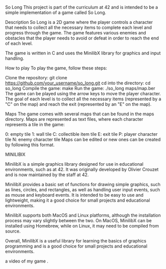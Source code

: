 So Long
This project is part of the curriculum at 42 and is intended to be a simple implementation of a game called So Long.

Description
So Long is a 2D game where the player controls a character that needs to collect all the necessary items to complete each level and progress through the game. The game features various enemies and obstacles that the player needs to avoid or defeat in order to reach the end of each level.

The game is written in C and uses the MinilibX library for graphics and input handling.

How to play
To play the game, follow these steps:

Clone the repository: git clone https://github.com/your_username/so_long.git
cd into the directory: cd so_long
Compile the game: make
Run the game: ./so_long maps/map.ber
The game can be played using the arrow keys to move the player character. The goal of each level is to collect all the necessary items (represented by a "C" on the map) and reach the exit (represented by an "E" on the map).

Maps
The game comes with several maps that can be found in the maps directory. Maps are represented as text files, where each character represents a tile in the game:

0: empty tile
1: wall tile
C: collectible item tile
E: exit tile
P: player character tile
N: enemy character tile
Maps can be edited or new ones can be created by following this format.

MINILIBIX 

MinilibX is a simple graphics library designed for use in educational environments, such as at 42. It was originally developed by Olivier Crouzet and is now maintained by the staff at 42.

MinilibX provides a basic set of functions for drawing simple graphics, such as lines, circles, and rectangles, as well as handling user input events, such as mouse and keyboard events. It is intended to be easy to use and lightweight, making it a good choice for small projects and educational environments.

MinilibX supports both MacOS and Linux platforms, although the installation process may vary slightly between the two. On MacOS, MinilibX can be installed using Homebrew, while on Linux, it may need to be compiled from source.

Overall, MinilibX is a useful library for learning the basics of graphics programming and is a good choice for small projects and educational environments.


a video of my game .



